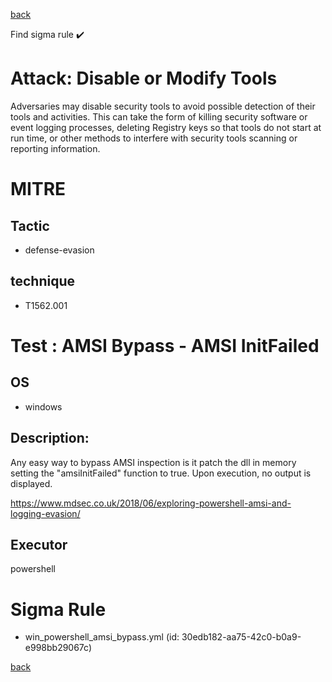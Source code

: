 
[back](../index.md)

Find sigma rule :heavy_check_mark: 

# Attack: Disable or Modify Tools 

Adversaries may disable security tools to avoid possible detection of their tools and activities. This can take the form of killing security software or event logging processes, deleting Registry keys so that tools do not start at run time, or other methods to interfere with security tools scanning or reporting information.

# MITRE
## Tactic
  - defense-evasion


## technique
  - T1562.001


# Test : AMSI Bypass - AMSI InitFailed
## OS
  - windows


## Description:
Any easy way to bypass AMSI inspection is it patch the dll in memory setting the "amsiInitFailed" function to true.
Upon execution, no output is displayed.

https://www.mdsec.co.uk/2018/06/exploring-powershell-amsi-and-logging-evasion/


## Executor
powershell

# Sigma Rule
 - win_powershell_amsi_bypass.yml (id: 30edb182-aa75-42c0-b0a9-e998bb29067c)



[back](../index.md)
